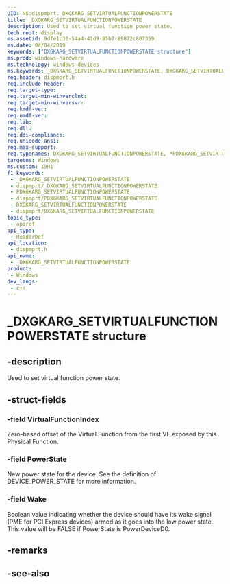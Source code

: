 ```yaml
---
UID: NS:dispmprt._DXGKARG_SETVIRTUALFUNCTIONPOWERSTATE
title: _DXGKARG_SETVIRTUALFUNCTIONPOWERSTATE
description: Used to set virtual function power state.
tech.root: display
ms.assetid: 9dfe1c32-54a4-41d9-85b7-89872c807359
ms.date: 04/04/2019
keywords: ["DXGKARG_SETVIRTUALFUNCTIONPOWERSTATE structure"]
ms.prod: windows-hardware
ms.technology: windows-devices
ms.keywords: _DXGKARG_SETVIRTUALFUNCTIONPOWERSTATE, DXGKARG_SETVIRTUALFUNCTIONPOWERSTATE, *PDXGKARG_SETVIRTUALFUNCTIONPOWERSTATE,
req.header: dispmprt.h
req.include-header: 
req.target-type: 
req.target-min-winverclnt: 
req.target-min-winversvr: 
req.kmdf-ver: 
req.umdf-ver: 
req.lib: 
req.dll: 
req.ddi-compliance: 
req.unicode-ansi: 
req.max-support: 
req.typenames: DXGKARG_SETVIRTUALFUNCTIONPOWERSTATE, *PDXGKARG_SETVIRTUALFUNCTIONPOWERSTATE
targetos: Windows
ms.custom: 19H1
f1_keywords:
 - _DXGKARG_SETVIRTUALFUNCTIONPOWERSTATE
 - dispmprt/_DXGKARG_SETVIRTUALFUNCTIONPOWERSTATE
 - PDXGKARG_SETVIRTUALFUNCTIONPOWERSTATE
 - dispmprt/PDXGKARG_SETVIRTUALFUNCTIONPOWERSTATE
 - DXGKARG_SETVIRTUALFUNCTIONPOWERSTATE
 - dispmprt/DXGKARG_SETVIRTUALFUNCTIONPOWERSTATE
topic_type:
 - apiref
api_type:
 - HeaderDef
api_location:
 - dispmprt.h
api_name:
 - _DXGKARG_SETVIRTUALFUNCTIONPOWERSTATE
product:
 - Windows
dev_langs:
 - c++
---
```


# _DXGKARG_SETVIRTUALFUNCTIONPOWERSTATE structure


## -description

Used to set virtual function power state.

## -struct-fields

### -field VirtualFunctionIndex

Zero-based offset of the Virtual Function from the first VF exposed by this Physical Function.

### -field PowerState

New power state for the device.  See the definition of DEVICE_POWER_STATE for more information.

### -field Wake

 
Boolean value indicating whether the device should have its wake signal (PME for PCI Express devices) armed as it goes into the low power state.  This value will be FALSE if PowerState is PowerDeviceD0.

## -remarks

## -see-also

